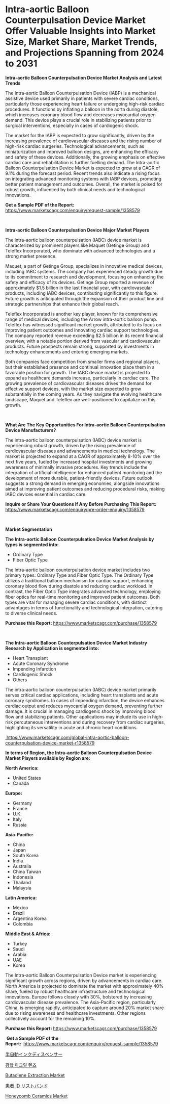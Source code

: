 <p><h1>Intra-aortic Balloon Counterpulsation Device Market Offer Valuable Insights into Market Size, Market Share, Market Trends, and Projections Spanning from 2024 to 2031</h1></p><p><strong>Intra-aortic Balloon Counterpulsation Device Market Analysis and Latest Trends</strong></p>
<p><p>The Intra-aortic Balloon Counterpulsation Device (IABP) is a mechanical assistive device used primarily in patients with severe cardiac conditions, particularly those experiencing heart failure or undergoing high-risk cardiac procedures. It functions by inflating a balloon in the aorta during diastole, which increases coronary blood flow and decreases myocardial oxygen demand. This device plays a crucial role in stabilizing patients prior to surgical interventions, especially in cases of cardiogenic shock.</p><p>The market for the IABP is expected to grow significantly, driven by the increasing prevalence of cardiovascular diseases and the rising number of high-risk cardiac surgeries. Technological advancements, such as miniaturization and improved balloon designs, are enhancing the efficacy and safety of these devices. Additionally, the growing emphasis on effective cardiac care and rehabilitation is further fuelling demand. The Intra-aortic Balloon Counterpulsation Device Market is expected to grow at a CAGR of 9.1% during the forecast period. Recent trends also indicate a rising focus on integrating advanced monitoring systems with IABP devices, promoting better patient management and outcomes. Overall, the market is poised for robust growth, influenced by both clinical needs and technological innovations.</p></p>
<p><strong>Get a Sample PDF of the Report:&nbsp;</strong> <a href="https://www.marketscagr.com/enquiry/request-sample/1358579">https://www.marketscagr.com/enquiry/request-sample/1358579</a></p>
<p>&nbsp;</p>
<p><strong>Intra-aortic Balloon Counterpulsation Device Major Market Players</strong></p>
<p><p>The intra-aortic balloon counterpulsation (IABC) device market is characterized by prominent players like Maquet (Getinge Group) and Teleflex Incorporated, who dominate with advanced technologies and a strong market presence.</p><p>Maquet, a part of Getinge Group, specializes in innovative medical devices, including IABC systems. The company has experienced steady growth due to its commitment to research and development, focusing on enhancing the safety and efficacy of its devices. Getinge Group reported a revenue of approximately $1.5 billion in the last financial year, with cardiovascular products, including IABC devices, contributing significantly to this figure. Future growth is anticipated through the expansion of their product line and strategic partnerships that enhance their global reach.</p><p>Teleflex Incorporated is another key player, known for its comprehensive range of medical devices, including the Arrow intra-aortic balloon pump. Teleflex has witnessed significant market growth, attributed to its focus on improving patient outcomes and innovating cardiac support technologies. The company reported revenue exceeding $2.5 billion in its recent financial overview, with a notable portion derived from vascular and cardiovascular products. Future prospects remain strong, supported by investments in technology enhancements and entering emerging markets.</p><p>Both companies face competition from smaller firms and regional players, but their established presence and continual innovation place them in a favorable position for growth. The IABC device market is projected to expand as healthcare demands increase, particularly in cardiac care. The growing prevalence of cardiovascular diseases drives the demand for effective support devices, with the market size expected to grow substantially in the coming years. As they navigate the evolving healthcare landscape, Maquet and Teleflex are well-positioned to capitalize on this growth.</p></p>
<p>&nbsp;</p>
<p><strong>What Are The Key Opportunities For Intra-aortic Balloon Counterpulsation Device Manufacturers?</strong></p>
<p><p>The intra-aortic balloon counterpulsation (IABC) device market is experiencing robust growth, driven by the rising prevalence of cardiovascular diseases and advancements in medical technology. The market is projected to expand at a CAGR of approximately 8-10% over the next five years, fueled by increased hospital investments and growing awareness of minimally invasive procedures. Key trends include the integration of artificial intelligence for enhanced patient monitoring and the development of more durable, patient-friendly devices. Future outlook suggests a strong demand in emerging economies, alongside innovations aimed at improving patient outcomes and reducing procedural risks, making IABC devices essential in cardiac care.</p></p>
<p><strong>Inquire or Share Your Questions If Any Before Purchasing This Report:</strong> <a href="https://www.marketscagr.com/enquiry/pre-order-enquiry/1358579">https://www.marketscagr.com/enquiry/pre-order-enquiry/1358579</a></p>
<p>&nbsp;</p>
<p><strong>Market Segmentation</strong></p>
<p><strong>The Intra-aortic Balloon Counterpulsation Device Market Analysis by types is segmented into:</strong></p>
<p><ul><li>Ordinary Type</li><li>Fiber Optic Type</li></ul></p>
<p><p>The intra-aortic balloon counterpulsation device market includes two primary types: Ordinary Type and Fiber Optic Type. The Ordinary Type utilizes a traditional balloon mechanism for cardiac support, enhancing coronary blood flow during diastole and reducing cardiac workload. In contrast, the Fiber Optic Type integrates advanced technology, employing fiber optics for real-time monitoring and improved patient outcomes. Both types are vital for managing severe cardiac conditions, with distinct advantages in terms of functionality and technological integration, catering to diverse clinical needs.</p></p>
<p><strong>Purchase this Report:&nbsp;</strong><a href="https://www.marketscagr.com/purchase/1358579">https://www.marketscagr.com/purchase/1358579</a></p>
<p>&nbsp;</p>
<p><strong>The Intra-aortic Balloon Counterpulsation Device Market Industry Research by Application is segmented into:</strong></p>
<p><ul><li>Heart Transplant</li><li>Acute Coronary Syndrome</li><li>Impending Infarction</li><li>Cardiogenic Shock</li><li>Others</li></ul></p>
<p><p>The intra-aortic balloon counterpulsation (IABC) device market primarily serves critical cardiac applications, including heart transplants and acute coronary syndromes. In cases of impending infarction, the device enhances cardiac output and reduces myocardial oxygen demand, preventing further damage. It is crucial in managing cardiogenic shock by improving blood flow and stabilizing patients. Other applications may include its use in high-risk percutaneous interventions and during recovery from cardiac surgeries, highlighting its versatility in acute and chronic heart conditions.</p></p>
<p><a href="https://www.marketscagr.com/global-intra-aortic-balloon-counterpulsation-device-market-r1358579">&nbsp;https://www.marketscagr.com/global-intra-aortic-balloon-counterpulsation-device-market-r1358579</a></p>
<p><strong>In terms of Region, the Intra-aortic Balloon Counterpulsation Device Market Players available by Region are:</strong></p>
<p>
    <p> <strong> North America: </strong>
        <ul>
            <li>United States</li>
            <li>Canada</li>
        </ul>
        </p> 
    <p> <strong> Europe: </strong>
        <ul>
            <li>Germany</li>
            <li>France</li>
            <li>U.K.</li>
            <li>Italy</li>
            <li>Russia</li>
        </ul>
        </p> 
    <p> <strong> Asia-Pacific: </strong>
        <ul>
            <li>China</li>
            <li>Japan</li>
            <li>South Korea</li>
            <li>India</li>
            <li>Australia</li>
            <li>China Taiwan</li>
            <li>Indonesia</li>
            <li>Thailand</li>
            <li>Malaysia</li>
        </ul>
        </p> 
    <p> <strong> Latin America: </strong>
        <ul>
            <li>Mexico</li>
            <li>Brazil</li>
            <li>Argentina Korea</li>
            <li>Colombia</li>
        </ul>
        </p> 
    <p> <strong> Middle East & Africa: </strong>
        <ul>
            <li>Turkey</li>
            <li>Saudi</li>
            <li>Arabia</li>
            <li>UAE</li>
            <li>Korea</li>
        </ul>
    </p>
    </p>
<p><p>The Intra-aortic Balloon Counterpulsation Device market is experiencing significant growth across regions, driven by advancements in cardiac care. North America is projected to dominate the market with approximately 40% share, fueled by robust healthcare infrastructure and technological innovations. Europe follows closely with 30%, bolstered by increasing cardiovascular disease prevalence. The Asia-Pacific region, particularly China, is emerging rapidly, anticipated to capture around 20% market share due to rising awareness and healthcare investments. Other regions collectively account for the remaining 10%.</p></p>
<p><strong>Purchase this Report: </strong><a href="https://www.marketscagr.com/purchase/1358579">https://www.marketscagr.com/purchase/1358579</a></p>
<p>&nbsp;<strong>Get a Sample PDF of the Report:&nbsp;&nbsp;</strong><a href="https://www.marketscagr.com/enquiry/request-sample/1358579">https://www.marketscagr.com/enquiry/request-sample/1358579</a></p>
<p><strong></strong></p>
<p><p><a href="https://medium.com/@erlenegcfeenan/semi-automatic-ink-dispensers-market-%E3%81%AE%E3%82%B0%E3%83%AD%E3%83%BC%E3%83%90%E3%83%AB%E5%B8%82%E5%A0%B4%E6%A6%82%E8%A6%81%E3%81%AF-%E4%B8%96%E7%95%8C%E3%81%8A%E3%82%88%E3%81%B3%E4%B8%BB%E8%A6%81%E5%B8%82%E5%A0%B4%E3%81%AB%E3%81%8A%E3%81%91%E3%82%8B%E6%A5%AD%E7%95%8C%E3%81%AB%E5%BD%B1%E9%9F%BF%E3%82%92%E4%B8%8E%E3%81%88%E3%82%8B%E4%B8%BB%E8%A6%81%E3%81%AA%E3%83%88%E3%83%AC%E3%83%B3%E3%83%89%E3%81%AB%E3%81%A4%E3%81%84%E3%81%A6-%E7%8B%AC%E8%87%AA%E3%81%AE%E8%A6%96%E7%82%B9%E3%82%92%E6%8F%90%E4%BE%9B%E3%81%97%E3%81%BE%E3%81%99-4841b4c728d2">半自動インクディスペンサー</a></p><p><a href="https://medium.com/@bertfeil67567/%EC%84%B8%EA%B3%84-optical-acrylic-lens-market-%EC%9D%80-2024%EC%97%90%EC%84%9C-2031%EB%A1%9C-%EC%97%B0%ED%8F%89%EA%B7%A0-%EC%A6%9D%EA%B0%80%EC%9C%A8%EC%9D%84-%EB%B3%B4%EC%9D%BC-%EA%B2%83%EC%9C%BC%EB%A1%9C-%EC%98%88%EC%83%81%EB%90%A9%EB%8B%88%EB%8B%A4-d05fe3fe2a33">광학 아크릴 렌즈</a></p><p><a href="https://issuu.com/reportprime-2/docs/butadiene-extraction-market-size-20_ca96ac5dfb740c">Butadiene Extraction Market</a></p><p><a href="https://medium.com/@erlenegcfeenan/patient-id-wristbands-market-%E3%81%AF-%E3%82%B3%E3%82%B9%E3%83%88%E7%AE%A1%E7%90%86%E3%81%A8%E5%8A%B9%E7%8E%87%E5%90%91%E4%B8%8A%E3%82%92%E5%84%AA%E5%85%88%E3%81%97%E3%81%BE%E3%81%99-%E3%81%95%E3%82%89%E3%81%AB-%E5%A0%B1%E5%91%8A%E6%9B%B8%E3%81%AF%E5%B8%82%E5%A0%B4%E3%81%AE%E9%9C%80%E8%A6%81%E9%9D%A2%E3%81%A8%E4%BE%9B%E7%B5%A6%E9%9D%A2%E3%81%AE%E4%B8%A1%E6%96%B9%E3%82%92%E3%82%AB%E3%83%90%E3%83%BC%E3%81%97%E3%81%A6%E3%81%84%E3%81%BE%E3%81%99-patient-id-eaedd905feaa">患者 ID リストバンド</a></p><p><a href="https://issuu.com/reportprime-2/docs/honeycomb-ceramics-market-size-2030_2ca452a03cdfe8">Honeycomb Ceramics Market</a></p></p>